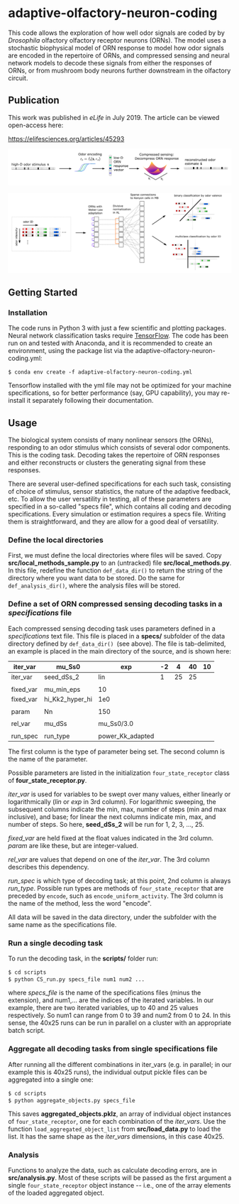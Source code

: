 # adaptive-olfactory-neuron-coding

This code allows the exploration of how well odor signals are coded by by *Drosophila* olfactory olfactory receptor neurons (ORNs). The model uses a stochastic biophysical model of ORN response to model how odor signals are encoded in the repertoire of ORNs, and compressed sensing and neural network models to decode these signals from either the responses of ORNs, or from mushroom body neurons further downstream in the olfactory circuit.

## Publication

This work was published in *eLife* in July 2019. The article can be viewed open-access here:

https://elifesciences.org/articles/45293

![paperfigure](figs/fig3elife.png)

![](figs/fig6aelife.png)



## Getting Started

### Installation

The code runs in Python 3 with just a few scientific and plotting packages. Neural network classification tasks require [TensorFlow](https://www.tensorflow.org/). The code has been run on and tested with Anaconda, and it is recommended to create an environment, using the package list via the adaptive-olfactory-neuron-coding.yml:	

```
$ conda env create -f adaptive-olfactory-neuron-coding.yml
```

Tensorflow installed with the yml file may not be optimized for your machine specifications, so for better performance (say, GPU capability), you may re-install it separately following their documentation.

## Usage

The biological system consists of many nonlinear sensors (the ORNs), responding to an odor stimulus which consists of several odor components. This is the coding task. Decoding takes the repertoire of ORN responses and either reconstructs or clusters the generating signal from these responses. 

There are several user-defined specifications for each such task, consisting of choice of stimulus, sensor statistics, the nature of the adaptive feedback, etc. To allow the user versatility in testing, all of these parameters are specified in a so-called "specs file", which contains all coding and decoding specifications. Every simulation or estimation requires a specs file. Writing them is straightforward, and they are allow for a good deal of versatility.

### Define the local directories

First, we must define the local directories where files will be saved. Copy **src/local_methods_sample.py**  to an (untracked) file **src/local_methods.py**. In this file, redefine the function `def_data_dir()` to return the string of the directory where you want data to be stored. Do the same for `def_analysis_dir()`, where the analysis files will be stored.

### Define a set of ORN compressed sensing decoding tasks in a *specifications* file 

Each compressed sensing decoding task uses parameters defined in a *specifications* text file. This file is placed in a **specs/** subfolder of the data directory defined by `def_data_dir() `(see above). The file is tab-delimited, an example is placed in the main directory of the source, and is shown here:

| iter_var  | mu_Ss0          | exp              | -2   | 4    | 40   | 10   |
| --------- | --------------- | ---------------- | ---- | ---- | ---- | ---- |
| iter_var  | seed_dSs_2      | lin              | 1    | 25   | 25   |      |
|           |                 |                  |      |      |      |      |
| fixed_var | mu_min_eps      | 10               |      |      |      |      |
| fixed_var | hi_Kk2_hyper_hi | 1e0              |      |      |      |      |
|           |                 |                  |      |      |      |      |
| param     | Nn              | 150              |      |      |      |      |
|           |                 |                  |      |      |      |      |
| rel_var   | mu_dSs          | mu_Ss0/3.0       |      |      |      |      |
|           |                 |                  |      |      |      |      |
| run_spec  | run_type        | power_Kk_adapted |      |      |      |      |

The first column is the type of parameter being set. The second column is the name of the parameter. 

Possible parameters are listed in the initialization `four_state_receptor` class of **four_state_receptor.py**. 

*iter_var* is used for variables to be swept over many values, either linearly or logarithmically (*lin* or *exp* in 3rd column). For logarithmic sweeping, the subsequent columns indicate the min, max, number of steps (min and max inclusive), and base; for linear the next columns indicate min, max, and number of steps. So here, **seed_dSs_2** will be run for 1, 2, 3, ..., 25. 

*fixed_var* are held fixed at the float values indicated in the 3rd column. *param* are like these, but are integer-valued.

*rel_var* are values that depend on one of the *iter_var*. The 3rd column describes this dependency. 

*run_spec* is which type of decoding task; at this point, 2nd column is always *run_type*. Possible run types are methods of `four_state_receptor` that are preceded by `encode`, such as `encode_uniform_activity`. The 3rd column is the name of the method, less the word "encode". 

All data will be saved in the data directory, under the subfolder with the same name as the specifications file. 

### Run a single decoding task

To run the decoding task, in the **scripts/** folder run:

````
$ cd scripts
$ python CS_run.py specs_file num1 num2 ...
````

where *specs_file* is the name of the specifications files (minus the extension), and num1,... are the indices of the iterated variables. In our example, there are two iterated variables, up to 40 and 25 values respectively. So num1 can range from 0 to 39 and num2 from 0 to 24. In this sense, the 40x25 runs can be run in parallel on a cluster with an appropriate batch script.

### Aggregate all decoding tasks from single specifications file

After running all the different combinations in iter_vars (e.g. in parallel; in our example this is 40x25 runs), the individual output pickle files can be aggregated into a single one:

````console
$ cd scripts
$ python aggregate_objects.py specs_file
````

This saves  **aggregated_objects.pklz**, an array of individual object instances of `four_state_receptor`, one for each combination of the *iter_vars*. Use the function `load_aggregated_object_list` from **src/load_data.py** to load the list. It has the same shape as the *iter_vars* dimensions, in this case 40x25. 

### Analysis

Functions to analyze the data, such as calculate decoding errors, are in **src/analysis.py**. Most of these scripts will be passed as the first argument a single `four_state_receptor` object instance -- i.e., one of the array elements of the loaded aggregated object. 